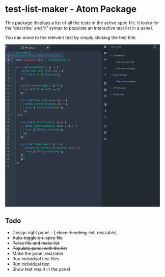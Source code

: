 # test-list-maker - Atom Package

This package displays a list of all the tests in the active spec file. It looks for the 'describe' and 'it' syntax to populate an interactive test list in a panel.

You can move to the relevent test by simply clicking the test title.

![Test-list-maker screenshot](https://github.com/chiragchoudhary66/test-list-maker/blob/master/test-list-maker-screenshot.png?raw=true "Example Screenshot")

## Todo

- Design right panel - [ ~~close, heading, list~~, resizable]
- ~~Auto-toggle on .spec file~~
- ~~Parse file and make list~~
- ~~Populate panel with the list~~
- Make the panel resizable
- Run individual test files
- Run individual test
- Show test result in the panel
